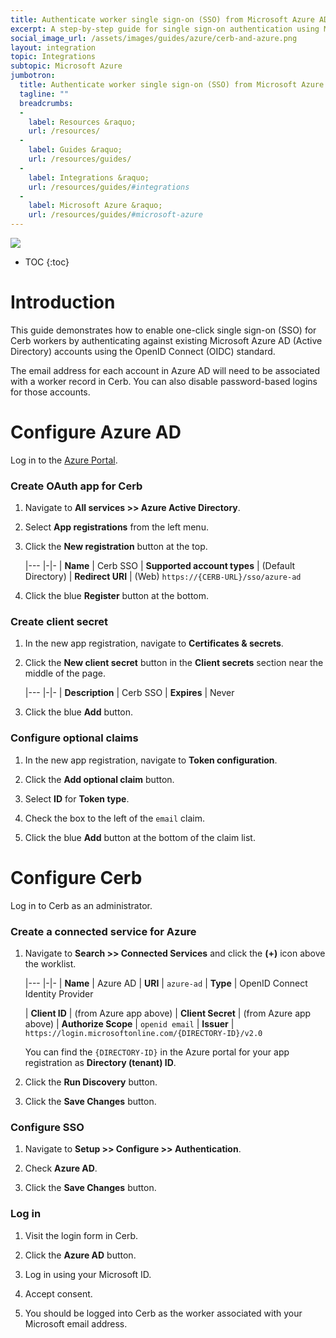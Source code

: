 ```yaml
---
title: Authenticate worker single sign-on (SSO) from Microsoft Azure AD using OpenID Connect
excerpt: A step-by-step guide for single sign-on authentication using Microsoft accounts
social_image_url: /assets/images/guides/azure/cerb-and-azure.png
layout: integration
topic: Integrations
subtopic: Microsoft Azure
jumbotron:
  title: Authenticate worker single sign-on (SSO) from Microsoft Azure AD using OpenID Connect
  tagline: ""
  breadcrumbs:
  -
    label: Resources &raquo;
    url: /resources/
  -
    label: Guides &raquo;
    url: /resources/guides/
  -
    label: Integrations &raquo;
    url: /resources/guides/#integrations
  -
    label: Microsoft Azure &raquo;
    url: /resources/guides/#microsoft-azure
---
```


<div class="cerb-screenshot">
<img src="{{page.social_image_url}}" class="screenshot">
</div>

* TOC
{:toc}

# Introduction

This guide demonstrates how to enable one-click single sign-on (SSO) for Cerb workers by authenticating against existing Microsoft Azure AD (Active Directory) accounts using the OpenID Connect (OIDC) standard.

<div class="cerb-box note">
<p>The email address for each account in Azure AD will need to be associated with a worker record in Cerb. You can also disable password-based logins for those accounts.</p>
</div>

# Configure Azure AD

Log in to the [Azure Portal](https://portal.azure.com/).

### Create OAuth app for Cerb

1. Navigate to **All services >> Azure Active Directory**.

1. Select **App registrations** from the left menu.

1. Click the **New registration** button at the top.

	|---
	|-|-
	| **Name** | Cerb SSO
	| **Supported account types** | (Default Directory)
	| **Redirect URI** | (Web) `https://{CERB-URL}/sso/azure-ad`

1. Click the blue **Register** button at the bottom.

### Create client secret

1. In the new app registration, navigate to **Certificates & secrets**.

1. Click the **New client secret** button in the **Client secrets** section near the middle of the page.

	|---
	|-|-
	| **Description** | Cerb SSO
	| **Expires** | Never
	
1. Click the blue **Add** button.

### Configure optional claims

1. In the new app registration, navigate to **Token configuration**.

1. Click the **Add optional claim** button.

1. Select **ID** for **Token type**.

1. Check the box to the left of the `email` claim.

1. Click the blue **Add** button at the bottom of the claim list.

# Configure Cerb

Log in to Cerb as an administrator.

### Create a connected service for Azure

1. Navigate to **Search >> Connected Services** and click the **(+)** icon above the worklist.

	|---
	|-|-
	| **Name** | Azure AD
	| **URI** | `azure-ad`
	| **Type** | OpenID Connect Identity Provider
	
	| **Client ID** | (from Azure app above)
	| **Client Secret** | (from Azure app above)
	| **Authorize Scope** | `openid email`
	| **Issuer** | `https://login.microsoftonline.com/{DIRECTORY-ID}/v2.0`

	You can find the `{DIRECTORY-ID}` in the Azure portal for your app registration as **Directory (tenant) ID**.

1. Click the **Run Discovery** button.

1. Click the **Save Changes** button.

### Configure SSO

1. Navigate to **Setup >> Configure >> Authentication**.

1. Check **Azure AD**.

1. Click the **Save Changes** button.

### Log in

1. Visit the login form in Cerb.

1. Click the **Azure AD** button.

1. Log in using your Microsoft ID.

1. Accept consent.

1. You should be logged into Cerb as the worker associated with your Microsoft email address.

